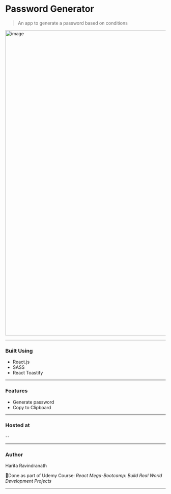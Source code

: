 # Password Generator
> An app to generate a password based on conditions

<img width="956" alt="image" src="https://github.com/harita-gr/password-generator/assets/61909695/0eecef8f-5db4-4cc6-a0df-4c9a123172ed">


---
### Built Using
- React.js
- SASS
- React Toastify
---
### Features
- Generate password
- Copy to Clipboard

---
### Hosted at
--

---
### Author
Harita Ravindranath

📌Done as part of Udemy Course: _React Mega-Bootcamp: Build Real World Development Projects_

---

